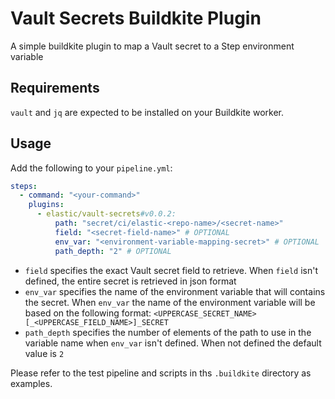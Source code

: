 # Vault Secrets Buildkite Plugin

A simple buildkite plugin to map a Vault secret to a Step environment variable

## Requirements

`vault` and `jq` are expected to be installed on your Buildkite worker.

## Usage

Add the following to your `pipeline.yml`:

```yml
steps:
  - command: "<your-command>"
    plugins:
      - elastic/vault-secrets#v0.0.2:
          path: "secret/ci/elastic-<repo-name>/<secret-name>"
          field: "<secret-field-name>" # OPTIONAL
          env_var: "<environment-variable-mapping-secret>" # OPTIONAL
          path_depth: "2" # OPTIONAL
```

- `field` specifies the exact Vault secret field to retrieve.
  When `field` isn't defined, the entire secret is retrieved in json format
- `env_var` specifies the name of the environment variable that will contains the secret.
  When `env_var` the name of the environment variable will be based on the following format:
  `<UPPERCASE_SECRET_NAME>[_<UPPERCASE_FIELD_NAME>]_SECRET`
- `path_depth` specifies the number of elements of the path to use in the variable name when
  `env_var` isn't defined. When not defined the default value is `2`

Please refer to the test pipeline and scripts in ths `.buildkite` directory as examples.
